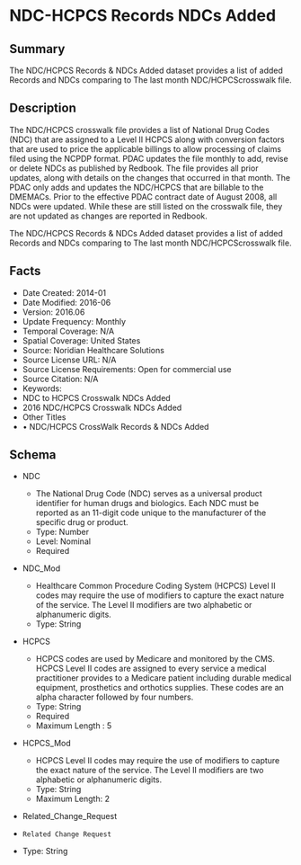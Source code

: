 # NDC-HCPCS Records NDCs Added

## Summary
The NDC/HCPCS Records & NDCs Added dataset provides a list of added Records and NDCs comparing to The last month NDC/HCPCScrosswalk file. 

## Description
The NDC/HCPCS crosswalk file provides a list of National Drug Codes (NDC) that are assigned to a Level II HCPCS along with conversion factors that are used to price the applicable billings to allow processing of claims filed using the NCPDP format.
PDAC updates the file monthly to add, revise or delete NDCs as published by Redbook. The file provides all prior updates, along with details on the changes that occurred in that month.
The PDAC only adds and updates the NDC/HCPCS that are billable to the DMEMACs. Prior to the effective PDAC contract date of August 2008, all NDCs were updated. While these are still listed on the crosswalk file, they are not updated as changes are reported in Redbook.

The NDC/HCPCS Records & NDCs Added dataset provides a list of added Records and NDCs comparing to The last month NDC/HCPCScrosswalk file. 

## Facts
- Date Created: 2014-01
- Date Modified: 2016-06
- Version: 2016.06
- Update Frequency: Monthly
- Temporal Coverage: N/A
- Spatial Coverage: United States
- Source: Noridian Healthcare Solutions
- Source License URL: N/A
- Source License Requirements: Open for commercial use
- Source Citation: N/A
- Keywords: 
 - NDC to HCPCS Crosswalk NDCs Added
 - 2016 NDC/HCPCS Crosswalk NDCs Added
- Other Titles
 - •	NDC/HCPCS CrossWalk Records & NDCs Added
 
## Schema
- NDC
  - The National Drug Code (NDC) serves as a universal product identifier for human drugs and biologics. Each NDC must be reported as an 11-digit code unique to the manufacturer of the specific drug or product. 
  - Type: Number
  - Level: Nominal 
  - Required

- NDC_Mod
  - Healthcare Common Procedure Coding System (HCPCS) Level II codes may require the use of 
modifiers to capture the exact nature of the service. The Level II modifiers are two alphabetic or 
alphanumeric digits.
  - Type: String

- HCPCS
  - HCPCS codes are used by Medicare and monitored by the CMS. HCPCS Level II codes are assigned to every service a medical practitioner provides to a Medicare patient including durable medical equipment, prosthetics and orthotics supplies. These codes are an alpha character followed by four numbers.
  - Type: String
  - Required
  - Maximum Length : 5
  
- HCPCS_Mod
  - HCPCS Level II codes may require the use of modifiers to capture the exact nature of the service. The Level II modifiers are two alphabetic or alphanumeric digits.
  - Type: String
  - Maximum Length: 2
  
- 	Related_Change_Request
  - 	Related Change Request
  - Type: String

